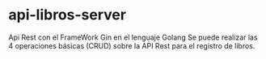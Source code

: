 # api-libros-server
Api Rest con el FrameWork Gin en el lenguaje Golang
Se puede realizar las 4 operaciones básicas (CRUD) sobre la API Rest para el registro de libros.
